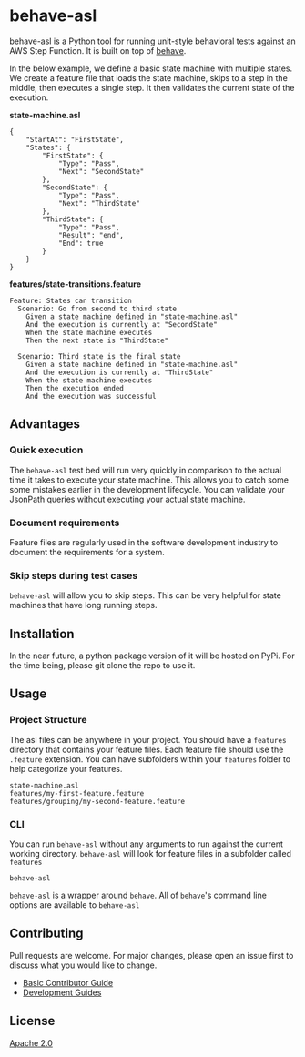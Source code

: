 # behave-asl

behave-asl is a Python tool for running unit-style behavioral tests against an AWS Step Function.  It is built on top of [behave](https://github.com/behave/behave).

In the below example, we define a basic state machine with multiple states.  We create a feature file that loads the state machine, skips to a step in the middle, then executes a single step.  It then validates the current state of the execution.

**state-machine.asl**
```
{
    "StartAt": "FirstState",
    "States": {
        "FirstState": {
            "Type": "Pass",
            "Next": "SecondState"
        },
        "SecondState": {
            "Type": "Pass",
            "Next": "ThirdState"
        },
        "ThirdState": {
            "Type": "Pass",
            "Result": "end",
            "End": true
        }
    }
}
```

**features/state-transitions.feature**
```
Feature: States can transition
  Scenario: Go from second to third state
    Given a state machine defined in "state-machine.asl"
    And the execution is currently at "SecondState"
    When the state machine executes
    Then the next state is "ThirdState"

  Scenario: Third state is the final state
    Given a state machine defined in "state-machine.asl"
    And the execution is currently at "ThirdState"
    When the state machine executes
    Then the execution ended
    And the execution was successful

```

## Advantages
### Quick execution
The `behave-asl` test bed will run very quickly in comparison to the actual time it takes to execute your state machine.  This allows you to catch some some mistakes earlier in the development lifecycle.  You can validate your JsonPath queries without executing your actual state machine.
### Document requirements
Feature files are regularly used in the software development industry to document the requirements for a system.
### Skip steps during test cases
`behave-asl` will allow you to skip steps.  This can be very helpful for state machines that have long running steps.

## Installation

In the near future, a python package version of it will be hosted on PyPi. For the time being, please git clone the repo to use it.

## Usage
### Project Structure
The asl files can be anywhere in your project.  You should have a `features` directory that contains your feature files.  Each feature file should use the `.feature` extension.  You can have subfolders within your `features` folder to help categorize your features.
```
state-machine.asl
features/my-first-feature.feature
features/grouping/my-second-feature.feature
```
### CLI

You can run `behave-asl` without any arguments to run against the current working directory.  `behave-asl` will look for feature files in a subfolder called `features`
```
behave-asl
```

`behave-asl` is a wrapper around `behave`.  All of `behave`'s command line options are available to `behave-asl`
## Contributing
Pull requests are welcome. For major changes, please open an issue first to discuss what you would like to change.
* [Basic Contributor Guide](CONTRIBUTING.md)
* [Development Guides](docs/devguide.md)

## License
[Apache 2.0](https://www.apache.org/licenses/LICENSE-2.0/)
